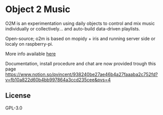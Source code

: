 # Object 2 Music
O2M is an experimentation using daily objects to control and mix music individually or collectively... and auto-build data-driven playlists. 

Open-source; o2m is based on mopidy + iris and running server side or localy on raspberry-pi. 

More info available [here](https://docs.google.com/presentation/d/e/2PACX-1vRiTzoTVNB-PQwGmiBY3MrfeiRCu8HMdW8Qt5ERrgwrR_FcNjoTsllp1wOffLfbNzaeB_ASKQO3Q97F/pub?start=false&loop=false&delayms=3000)

Documentation, install procedure and chat are now provided trough this page 
https://www.notion.so/pvincent/938240be27ae46b4a27faaaba2c752fd?v=fb10a822d60b4bb997864a3ccd235cee&pvs=4

## License

GPL-3.0
